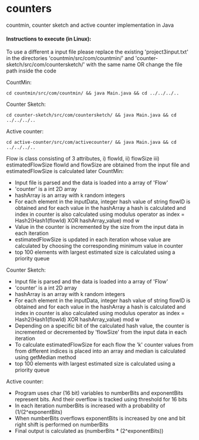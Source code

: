 # counters
countmin, counter sketch and active counter implementation in Java

#### Instructions to execute (in Linux):
To use a different a input file please replace the existing 'project3input.txt' in the directories 'countmin/src/com/countmin/' and 'counter-sketch/src/com/countersketch/' with the same name OR change the file path inside the code

CountMin:
```shell script
cd countmin/src/com/countmin/ && java Main.java && cd ../../../..
```

Counter Sketch: 

```shell script
cd counter-sketch/src/com/countersketch/ && java Main.java && cd ../../../..
```

Active counter: 
```shell script
cd active-counter/src/com/activecounter/ && java Main.java && cd ../../../..
```

Flow is class consisting of 3 attributes, i) flowId, ii) flowSize iii) estimatedFlowSize
flowId and flowSize are obtained from the input file and estimatedFlowSize is calculated later
CountMin:
* Input file is parsed and the data is loaded into a array of 'Flow'
* 'counter' is a int 2D array
* hashArray is an array with k random integers
* For each element in the inputData, integer hash value of string flowID is obtained and for each value in the hashArray a hash is calculated and index in counter is also calculated using modulus operator as
    index = Hash2(Hash1(flowId) XOR hashArray_value) mod w
* Value in the counter is incremented by the size from the input data in each iteration
* estimatedFlowSize is updated in each iteration whose value are calculated by choosing the corresponding minimum value in counter
* top 100 elements with largest estimated size is calculated using a priority queue

Counter Sketch:
* Input file is parsed and the data is loaded into a array of 'Flow'
* 'counter' is a int 2D array
* hashArray is an array with k random integers
* For each element in the inputData, integer hash value of string flowID is obtained and for each value in the hashArray a hash is calculated and index in counter is also calculated using modulus operator as
    index = Hash2(Hash1(flowId) XOR hashArray_value) mod w
* Depending on a specific bit of the calculated hash value, the counter is incremented or decremented by 'flowSize' from the input data in each iteration
* To calculate estimatedFlowSize for each flow the 'k' counter values from from different indices is placed into an array and median is calculated using getMedian method
* top 100 elements with largest estimated size is calculated using a priority queue

Active counter:
* Program uses char (16 bit) variables to numberBits and exponentBits represent bits. And their overflow is tracked using threshold for 16 bits
* In each iteration numberBits is increased with a probability of (1/(2^exponentBits)
* When numberBits overflows exponentBits is increased by one and bit right shift is performed on numberBits
* Final output is calculated as (numberBits * (2^exponentBits))